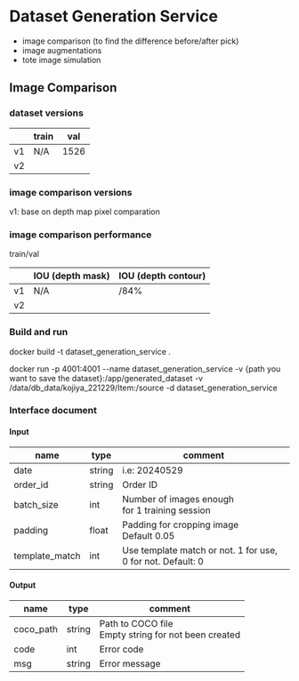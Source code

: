 # Dataset Generation Service
- image comparison (to find the difference before/after pick)
- image augmentations
- tote image simulation

## Image Comparison

### dataset versions
|       |    train      |    val | 
|-------|---------------|----- |
| v1  | N/A | 1526 | 
| v2  |  |  |

### image comparison versions
v1: base on depth map pixel comparation


### image comparison performance

train/val


|    |    IOU (depth mask)    |  IOU (depth contour) | 
|-------|---------------|----|
| v1  | N/A | /84% | 
| v2  |  |  |


### Build and run

docker build -t dataset_generation_service .

docker run -p 4001:4001 --name dataset_generation_service -v {path you want to save the dataset}:/app/generated_dataset -v /data/db_data/kojiya_221229/Item:/source -d dataset_generation_service


### Interface document

#### Input

| name       | type       | comment       |
| --------- | --------- | --------- |
| date   | string   | i.e: 20240529   |
| order_id   | string   | Order ID   |
| batch_size   | int   | Number of images enough<br>for 1 training session   |
| padding   | float   | Padding for cropping image<br>Default 0.05  |
| template_match   | int   | Use template match or not. 1 for use, 0 for not. Default: 0   |

#### Output

| name       | type       | comment       |
| --------- | --------- | --------- |
| coco_path   | string   | Path to COCO file<br>Empty string for not been created   |
| code   | int   | Error code   |
| msg   | string   | Error message   |
